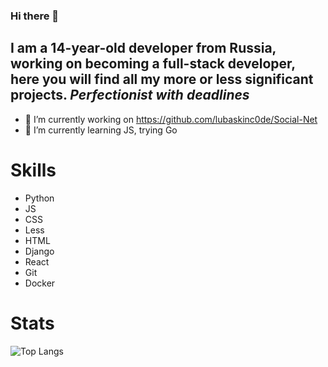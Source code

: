 ### Hi there 👋

## I am a 14-year-old developer from Russia, working on becoming a full-stack developer, here you will find all my more or less significant projects. *Perfectionist with deadlines*

- 🔭 I’m currently working on https://github.com/lubaskinc0de/Social-Net
- 🌱 I’m currently learning JS, trying Go

# Skills

- Python
- JS
- CSS
- Less
- HTML
- Django
- React
- Git
- Docker

# Stats


![Top Langs](https://github-readme-stats.vercel.app/api/top-langs/?username=lubaskinc0de&hide=javascript,css,scss,html&theme=tokyonight)

